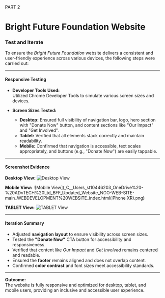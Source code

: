 PART 2

# Bright Future Foundation Website

### Test and Iterate

To ensure the *Bright Future Foundation* website delivers a consistent and user-friendly experience across various devices, the following steps were carried out:

---

####  Responsive Testing

- **Developer Tools Used:**  
  Utilized Chrome Developer Tools to simulate various screen sizes and devices.

- **Screen Sizes Tested:**
  - **Desktop:** Ensured full visibility of navigation bar, logo, hero section with "Donate Now" button, and content sections like "Our Impact" and "Get Involved".
  - **Tablet:** Verified that all elements stack correctly and maintain readability.
  - **Mobile:** Confirmed that navigation is accessible, text scales appropriately, and buttons (e.g., "Donate Now") are easily tappable.

---

#### Screenshot Evidence

**Desktop View:**
![Desktop View](_C__Users_st10446203_OneDrive%20-%20ADvTECH%20Ltd_BFF_Updated_Website_NGO-WEB-SITE-main_WEBDEVELOPMENT%20WEBSITE_index.html(desktop).png)

**Mobile View:**
![Mobile View](_C__Users_st10446203_OneDrive%20-%20ADvTECH%20Ltd_BFF_Updated_Website_NGO-WEB-SITE-main_WEBDEVELOPMENT%20WEBSITE_index.html(iPhone XR).png)

**TABLET View:**
![TABLET View](TABLET.png)


---

####  Iteration Summary

- Adjusted **navigation layout** to ensure visibility across screen sizes.
- Tested the **"Donate Now"** CTA button for accessibility and responsiveness.
- Verified that content like *Our Impact* and *Get Involved* remains centered and readable.
- Ensured the **footer** remains aligned and does not overlap content.
- Confirmed **color contrast** and font sizes meet accessibility standards.

---

 **Outcome:**  
The website is fully responsive and optimized for desktop, tablet, and mobile users, providing an inclusive and accessible user experience.

